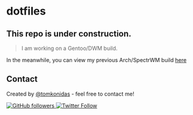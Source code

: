 # dotfiles

## This repo is under construction.  

> I am working on a Gentoo/DWM build.


In the meanwhile, you can view my previous Arch/SpectrWM build [here](https://github.com/tomkonidas/dotfiles/tree/spectrwm)

## Contact

Created by [@tomkonidas](https://tomkonidas.com) - feel free to contact me!

<p>
  <a href="https://github.com/tomkonidas">
    <img alt="GitHub followers" src="https://img.shields.io/github/followers/tomkonidas?label=Follow&style=social">
  </a>
  <a href="https://twitter.com/tomkonidas">
    <img alt="Twitter Follow" src="https://img.shields.io/twitter/follow/tomkonidas?label=Follow&style=social">
  </a>
</p>
